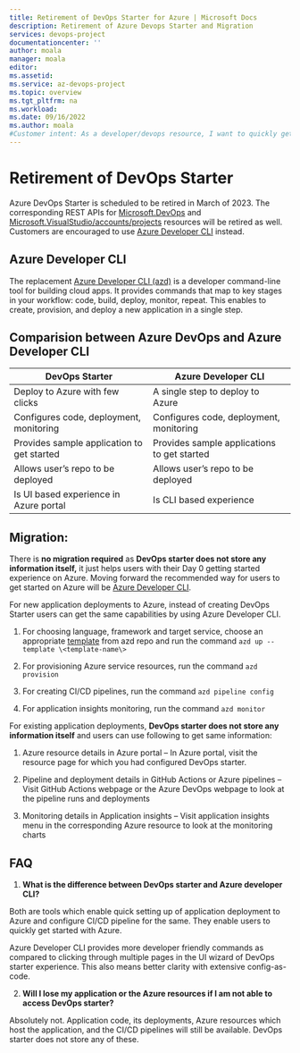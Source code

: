 ```yaml
---
title: Retirement of DevOps Starter for Azure | Microsoft Docs
description: Retirement of Azure Devops Starter and Migration
services: devops-project
documentationcenter: ''
author: moala
manager: moala
editor: 
ms.assetid: 
ms.service: az-devops-project
ms.topic: overview
ms.tgt_pltfrm: na
ms.workload:
ms.date: 09/16/2022
ms.author: moala
#Customer intent: As a developer/devops resource, I want to quickly get started with CI/CD in Azure so I can automate the deployment of my application to an Azure service.
---
```

# Retirement of DevOps Starter

Azure DevOps Starter is scheduled to be retired in March of 2023. The corresponding REST APIs for [Microsoft.DevOps](https://github.com/Azure/azure-rest-api-specs/tree/main/specification/devops/resource-manager/Microsoft.DevOps/) and [Microsoft.VisualStudio/accounts/projects](https://docs.microsoft.com/en-us/rest/api/visualstudio/projects) resources will be retired as well. 
Customers are encouraged to use [Azure Developer CLI](https://docs.microsoft.com/en-in/azure/developer/azure-developer-cli/overview?tabs=nodejs) instead. 

## Azure Developer CLI

The replacement [Azure Developer CLI (azd)](https://docs.microsoft.com/en-in/azure/developer/azure-developer-cli/overview?tabs=nodejs) is a developer command-line tool for building cloud apps. It provides commands that map to key stages in your workflow: code, build, deploy, monitor, repeat. This enables to create, provision, and deploy a new application in a single step. 

## Comparision between Azure DevOps and Azure Developer CLI

| DevOps Starter                             | Azure Developer CLI                         |
| ------------------------------------------ | ------------------------------------------- |
| Deploy to Azure with few clicks            | A single step to deploy to Azure            |
| Configures code, deployment, monitoring    | Configures code, deployment, monitoring     |
| Provides sample application to get started | Provides sample applications to get started |
| Allows user’s repo to be deployed          | Allows user’s repo to be deployed           |
| Is UI based experience in Azure portal     | Is CLI based experience                     |

## Migration:

There is **no migration required** as **DevOps starter does not store any information itself,** it just helps users with their Day 0 getting started experience on Azure. Moving forward the recommended way for users to get started on Azure will be [Azure Developer CLI](https://docs.microsoft.com/en-in/azure/developer/azure-developer-cli/overview?tabs=nodejs).

For new application deployments to Azure, instead of creating DevOps Starter users can get the same capabilities by using Azure Developer CLI.

1. For choosing language, framework and target service, choose an appropriate [template](https://github.com/search?q=org:azure-samples%20topic:azd-templates) from azd repo and run the command `azd up --template \<template-name\>`

2. For provisioning Azure service resources, run the command `azd provision`

3. For creating CI/CD pipelines, run the command `azd pipeline config`

4. For application insights monitoring, run the command `azd monitor`

For existing application deployments, **DevOps starter does not store any information itself** and users can use following to get same information:

1. Azure resource details in Azure portal – In Azure portal, visit the resource page for which you had configured DevOps starter.

2. Pipeline and deployment details in GitHub Actions or Azure pipelines – Visit GitHub Actions webpage or the Azure DevOps webpage to look at the pipeline runs and deployments

3. Monitoring details in Application insights – Visit application insights menu in the corresponding Azure resource to look at the monitoring charts

## FAQ 

1. **What is the difference between DevOps starter and Azure developer CLI?**

Both are tools which enable quick setting up of application deployment to Azure and configure CI/CD pipeline for the same. They enable users to quickly get started with Azure.

Azure Developer CLI provides more developer friendly commands as compared to clicking through multiple pages in the UI wizard of DevOps starter experience. This also means better clarity with extensive config-as-code.

2. **Will I lose my application or the Azure resources if I am not able to access DevOps starter?**

Absolutely not. Application code, its deployments, Azure resources which host the application, and the CI/CD pipelines will still be available. DevOps starter does not store any of these.


